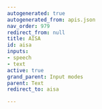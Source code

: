 ```yaml
---
autogenerated: true
autogenerated_from: apis.json
nav_order: 979
redirect_from: null
title: AISA
id: aisa
inputs:
- speech
- text
active: true
grand_parent: Input modes
parent: Text
redirect_to: aisa

---
```


